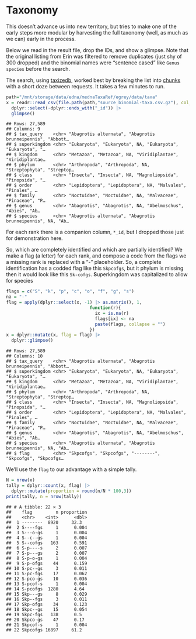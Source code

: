 Taxonomy
================

This doesn’t advance us into new territory, but tries to make one of the
early steps more modular by harvesting the full taxonomy (well, as much
as we can) early in the process.

Below we read in the result file, drop the IDs, and show a glimpse. Note
that the original listing from Erin was filtered to remove duplicates
(just shy of 300 dropped) and the binomial names were “sentence cased”
like `Genus species` before the search.

The search, using
[taxizedb](https://github.com/BigelowLab/mednaTaxaRef/blob/8391d8f31cdea70807a291c89782dc5ee5b11572/egrey/taxizer.R#L45),
worked best by breaking the list into
[chunks](https://github.com/BigelowLab/mednaTaxaRef/blob/8391d8f31cdea70807a291c89782dc5ee5b11572/egrey/input/taxizer.000.yaml#L12)
with a short doze between requests. It takes a few minutes to run.

``` r
path="/mnt/storage/data/edna/mednaTaxaRef/egrey/data/taxa"
x = readr::read_csv(file.path(path,"source_binomial-taxa.csv.gz"), col_type = "c") |>
  dplyr::select(-dplyr::ends_with("_id")) |>
  glimpse()
```

    ## Rows: 27,589
    ## Columns: 9
    ## $ tax_query    <chr> "Abagrotis alternata", "Abagrotis brunneipennis", "Abbott…
    ## $ superkingdom <chr> "Eukaryota", "Eukaryota", NA, "Eukaryota", "Eukaryota", "…
    ## $ kingdom      <chr> "Metazoa", "Metazoa", NA, "Viridiplantae", "Viridiplantae…
    ## $ phylum       <chr> "Arthropoda", "Arthropoda", NA, "Streptophyta", "Streptop…
    ## $ class        <chr> "Insecta", "Insecta", NA, "Magnoliopsida", "Pinopsida", "…
    ## $ order        <chr> "Lepidoptera", "Lepidoptera", NA, "Malvales", "Pinales", …
    ## $ family       <chr> "Noctuidae", "Noctuidae", NA, "Malvaceae", "Pinaceae", "P…
    ## $ genus        <chr> "Abagrotis", "Abagrotis", NA, "Abelmoschus", "Abies", "Ab…
    ## $ species      <chr> "Abagrotis alternata", "Abagrotis brunneipennis", NA, "Ab…

For each rank there is a companion column, `*_id`, but I dropped those
just for demonstration here.

So, which are completely identified and which are partially identified?
We make a flag (a letter) for each rank, and compose a code from the
flags we a missing rank is replaced with a “-” placeholder. So, a
complete identification has a codded flag like this `Skpcofgs`, but it
phylum is missing then it would look like this `Sk-cofgs`.
**S**uperkingdom was capitalized to allow for **s**pecies

``` r
flags = c("S", "k", "p", "c", "o", "f", "g", "s")
na = "-"
flag = apply(dplyr::select(x, -1) |> as.matrix(), 1,
                                function(r){
                                  ix = is.na(r)
                                  flags[ix] <- na
                                  paste(flags, collapse = "")
                                })
x = dplyr::mutate(x, flag = flag) |>
  dplyr::glimpse()
```

    ## Rows: 27,589
    ## Columns: 10
    ## $ tax_query    <chr> "Abagrotis alternata", "Abagrotis brunneipennis", "Abbott…
    ## $ superkingdom <chr> "Eukaryota", "Eukaryota", NA, "Eukaryota", "Eukaryota", "…
    ## $ kingdom      <chr> "Metazoa", "Metazoa", NA, "Viridiplantae", "Viridiplantae…
    ## $ phylum       <chr> "Arthropoda", "Arthropoda", NA, "Streptophyta", "Streptop…
    ## $ class        <chr> "Insecta", "Insecta", NA, "Magnoliopsida", "Pinopsida", "…
    ## $ order        <chr> "Lepidoptera", "Lepidoptera", NA, "Malvales", "Pinales", …
    ## $ family       <chr> "Noctuidae", "Noctuidae", NA, "Malvaceae", "Pinaceae", "P…
    ## $ genus        <chr> "Abagrotis", "Abagrotis", NA, "Abelmoschus", "Abies", "Ab…
    ## $ species      <chr> "Abagrotis alternata", "Abagrotis brunneipennis", NA, "Ab…
    ## $ flag         <chr> "Skpcofgs", "Skpcofgs", "--------", "Skpcofgs", "Skpcofgs…

We’ll use the `flag` to our advantage with a simple tally.

``` r
N = nrow(x)
tally = dplyr::count(x, flag) |>
  dplyr::mutate(proportion = round(n/N * 100,3))
print(tally, n = nrow(tally))
```

    ## # A tibble: 22 × 3
    ##    flag         n proportion
    ##    <chr>    <int>      <dbl>
    ##  1 --------  8920     32.3  
    ##  2 S----fgs     1      0.004
    ##  3 S---o-gs     1      0.004
    ##  4 S--c--gs     1      0.004
    ##  5 S--cofgs   163      0.591
    ##  6 S-p----s     2      0.007
    ##  7 S-p---gs     2      0.007
    ##  8 S-p-o-gs     1      0.004
    ##  9 S-p-ofgs    44      0.159
    ## 10 S-pc--gs     3      0.011
    ## 11 S-pc-fgs    17      0.062
    ## 12 S-pco-gs    10      0.036
    ## 13 S-pcof-s     1      0.004
    ## 14 S-pcofgs  1280      4.64 
    ## 15 Skp---gs     8      0.029
    ## 16 Skp--fgs     3      0.011
    ## 17 Skp-ofgs    34      0.123
    ## 18 Skpc--gs    15      0.054
    ## 19 Skpc-fgs   138      0.5  
    ## 20 Skpco-gs    47      0.17 
    ## 21 Skpcof-s     1      0.004
    ## 22 Skpcofgs 16897     61.2
